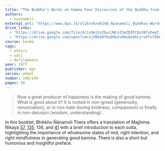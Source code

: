 ```yaml
---
title: "The Buddha’s Words on Kamma Four Discourses of the Buddha from the Majjhima Nikāya"
authors:
  - nyanamoli
external_url: "https://www.bps.lk/olib/wh/wh248_Nyanamoli_Buddhas-Words-On-Kamma.html"
drive_links:
  - "https://drive.google.com/file/d/1vQmjbzZbuiJWLnISmZDIFCQx38fyDwqf/view?usp=drive_link"
  - "https://drive.google.com/open?id=1jhNG5RfOuD9wIvRHuQx8kCyraFFnTR6H&usp=drive_copy"
course: karma
tags:
  - ethics
  - sati
  - defilements
year: 1977
publisher: bps
series: wheel
number: 248/249
pages: 58
---
```


> Now a great producer of happiness is the making of good kamma. What is good about it? It is rooted in non-greed (generosity, renunciation), or in non-hate (loving kindness, compassion) or finally in non-delusion (wisdom, understanding). 

In this booklet, Bhikkhu Ñāṇamoli Thera offers a translation of Majjhima Nikaya [57](/content/canon/mn57), [135](/content/canon/mn135), 136, and [41](/content/canon/mn41) with a brief introduction to each sutta, highlighting the importance of wholesome states of mid, right intention, and right mindfulness in generating good kamma. There is also a short but humorous and insightful preface.